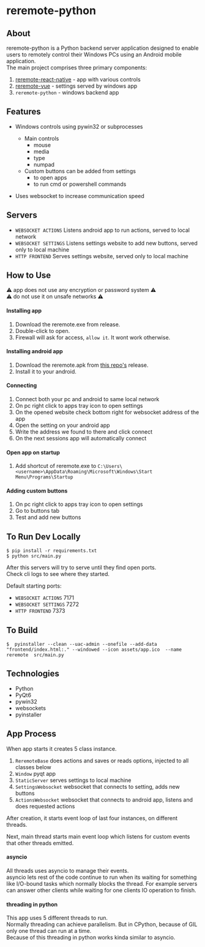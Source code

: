 # reremote-python

## About

reremote-python is a Python backend server application designed to enable users to remotely control their Windows PCs using an Android mobile application.         
The main project comprises three primary components: 
1. [reremote-react-native](https://github.com/ensarkr/reremote-react-native) - app with various controls 
2. [reremote-vue](https://github.com/ensarkr/reremote-vue) - settings served by windows app
3. `reremote-python` - windows backend app 


## Features

- Windows controls using pywin32 or subprocesses
    - Main controls
        - mouse 
        - media 
        - type 
        - numpad
    - Custom buttons can be added from settings 
        - to open apps
        - to run cmd or powershell commands

- Uses websocket to increase communication speed

## Servers

- `WEBSOCKET ACTIONS` Listens android app to run actions, served to local network
- `WEBSOCKET SETTINGS` Listens settings website to add new buttons, served only to local machine
- `HTTP FRONTEND` Serves settings website, served only to local machine

## How to Use

⚠️ app does not use any encryption or password system ⚠️        
⚠️ do not use it on unsafe networks ⚠️

#### Installing app
1. Download the reremote.exe from release.
2. Double-click to open.
3. Firewall will ask for access, `allow it`. It wont work otherwise.

#### Installing android app
1. Download the reremote.apk from [this repo's](https://github.com/ensarkr/reremote-react-native) release.
2. Install it to your android.


#### Connecting
1. Connect both your pc and android to same local network
2. On pc right click to apps tray icon to open settings
3. On the opened website check bottom right for websocket address of the app 
4. Open the setting on your android app
5. Write the address we found to there and click connect
6. On the next sessions app will automatically connect

#### Open app on startup
1. Add shortcut of reremote.exe to 
`C:\Users\<username>\AppData\Roaming\Microsoft\Windows\Start Menu\Programs\Startup`  

#### Adding custom buttons
1. On pc right click to apps tray icon to open settings
2. Go to buttons tab
3. Test and add new buttons


## To Run Dev Locally

```
$ pip install -r requirements.txt
$ python src/main.py
```

After this servers will try to serve until they find open ports.      
Check cli logs to see where they started.      

Default starting ports:
- `WEBSOCKET ACTIONS` 7171
- `WEBSOCKET SETTINGS` 7272
- `HTTP FRONTEND` 7373

## To Build

```
$  pyinstaller --clean --uac-admin --onefile --add-data "frontend/index.html:." --windowed --icon assets/app.ico  --name reremote  src/main.py  
```

## Technologies

- Python
- PyQt6
- pywin32
- websockets
- pyinstaller


## App Process

When app starts it creates 5 class instance.

1. `ReremoteBase` does actions and saves or reads options, injected to all classes below
2. `Window` pyqt app
3. `StaticServer` serves settings to local machine
4. `SettingsWebsocket` websocket that connects to setting, adds new buttons 
5. `ActionsWebsocket` websocket that connects to android app, listens and does requested actions

After creation, it starts event loop of last four instances, on different threads.   

Next, main thread starts main event loop which listens for custom events that other threads emitted.

#### asyncio
All threads uses asyncio to manage their events.         
asyncio lets rest of the code continue to run when its waiting for something like I/O-bound tasks which normally blocks the thread.
For example servers can answer other clients while waiting for one clients IO operation to finish.

#### threading in python
This app uses 5 different threads to run.    
Normally threading can achieve parallelism. But in CPython, because of GIL only one thread can run at a time.          
Because of this threading in python works kinda similar to asyncio.




